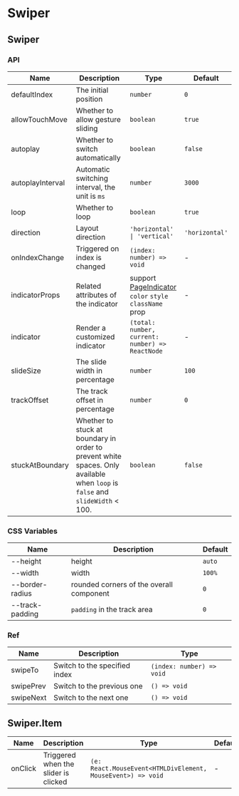 # Swiper

<code src="./demos/demo1.tsx"></code>
<code src="./demos/demo2.tsx"></code>
<code src="./demos/demo3.tsx"></code>

## Swiper

### API

| Name             | Description                                                                                                                  | Type                                                                       | Default        |
| ---------------- | ---------------------------------------------------------------------------------------------------------------------------- | -------------------------------------------------------------------------- | -------------- |
| defaultIndex     | The initial position                                                                                                         | `number`                                                                   | `0`            |
| allowTouchMove   | Whether to allow gesture sliding                                                                                             | `boolean`                                                                  | `true`         |
| autoplay         | Whether to switch automatically                                                                                              | `boolean`                                                                  | `false`        |
| autoplayInterval | Automatic switching interval, the unit is `ms`                                                                               | `number`                                                                   | `3000`         |
| loop             | Whether to loop                                                                                                              | `boolean`                                                                  | `true`         |
| direction        | Layout direction                                                                                                             | `'horizontal' \| 'vertical'`                                               | `'horizontal'` |
| onIndexChange    | Triggered on index is changed                                                                                                | `(index: number) => void`                                                  | -              |
| indicatorProps   | Related attributes of the indicator                                                                                          | support [PageIndicator](./page-indicator) `color` `style` `className` prop | -              |
| indicator        | Render a customized indicator                                                                                                | `(total: number, current: number) => ReactNode`                            | -              |
| slideSize        | The slide width in percentage                                                                                                | `number`                                                                   | `100`          |
| trackOffset      | The track offset in percentage                                                                                               | `number`                                                                   | `0`            |
| stuckAtBoundary  | Whether to stuck at boundary in order to prevent white spaces. Only available when `loop` is `false` and `slideWidth` < 100. | `boolean`                                                                  | `false`        |

### CSS Variables

| Name            | Description                              | Default |
| --------------- | ---------------------------------------- | ------- |
| --height        | height                                   | `auto`  |
| --width         | width                                    | `100%`  |
| --border-radius | rounded corners of the overall component | `0`     |
| --track-padding | `padding` in the track area              | `0`     |

### Ref

| Name      | Description                   | Type                      |
| --------- | ----------------------------- | ------------------------- |
| swipeTo   | Switch to the specified index | `(index: number) => void` |
| swipePrev | Switch to the previous one    | `() => void`              |
| swipeNext | Switch to the next one        | `() => void`              |

## Swiper.Item

| Name    | Description                          | Type                                                        | Default |
| ------- | ------------------------------------ | ----------------------------------------------------------- | ------- |
| onClick | Triggered when the slider is clicked | `(e: React.MouseEvent<HTMLDivElement, MouseEvent>) => void` | -       |
